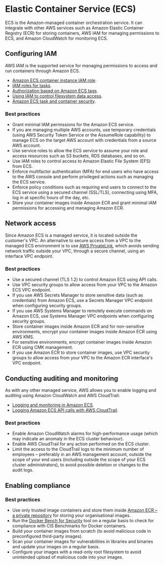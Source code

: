 # Elastic Container Service (ECS)

ECS is the Amazon-managed container orchestration service. It can integrate with other AWS services such as Amazon Elastic Container Registry (ECR) for storing containers, AWS IAM for managing permissions to ECS, and Amazon CloudWatch for monitoring ECS.

## Configuring IAM

AWS IAM is the supported service for managing permissions to access and run containers through Amazon ECS.

* [Amazon ECS container instance IAM role](https://docs.aws.amazon.com/AmazonECS/latest/developerguide/instance_IAM_role.html).
* [IAM roles for tasks](https://docs.aws.amazon.com/AmazonECS/latest/developerguide/task-iam-roles.html).
* [Authorization based on Amazon ECS tags](https://docs.aws.amazon.com/AmazonECS/latest/userguide/security_iam_service-with-iam.html#security_iam_service-with-iam-tags).
* [Using IAM to control filesystem data access](https://docs.aws.amazon.com/efs/latest/ug/iam-access-control-nfs-efs.html).
* [Amazon ECS task and container security](https://docs.aws.amazon.com/AmazonECS/latest/bestpracticesguide/security-tasks-containers.html).

### Best practices

* Grant minimal IAM permissions for the Amazon ECS service.
* If you are managing multiple AWS accounts, use temporary credentials (using AWS Security Token Service or the AssumeRole capability) to manage ECS on the target AWS account with credentials from a source AWS account.
* Use service roles to allow the ECS service to assume your role and access resources such as S3 buckets, RDS databases, and so on.
* Use IAM roles to control access to Amazon Elastic File System (EFS) from ECS.
* Enforce multifactor authentication (MFA) for end users who have access to the AWS console and perform privileged actions such as managing the ECS service.
* Enforce policy conditions such as requiring end users to connect to the ECS service using a secured channel (SSL/TLS), connecting using MFA, log in at specific hours of the day, etc.
* Store your container images inside Amazon ECR and grant minimal IAM permissions for accessing and managing Amazon ECR.

## Network access

Since Amazon ECS is a managed service, it is located outside the customer's VPC. An alternative to secure access from a VPC to the managed ECS environment is to use [AWS PrivateLink](https://docs.aws.amazon.com/AmazonECS/latest/developerguide/vpc-endpoints.html), which avoids sending network traffic outside your VPC, through a secure channel, using an interface VPC endpoint.

### Best practices

* Use a secured channel (TLS 1.2) to control Amazon ECS using API calls.
* Use VPC security groups to allow access from your VPC to the Amazon ECS VPC endpoint.
* If you use AWS Secrets Manager to store sensitive data (such as credentials) from Amazon ECS, use a Secrets Manager VPC endpoint when configuring security groups.
* If you use AWS Systems Manager to remotely execute commands on Amazon ECS, use Systems Manager VPC endpoints when configuring security groups.
* Store container images inside Amazon ECR and for non-sensitive environments, encrypt your container images inside Amazon ECR using AWS KMS.
* For sensitive environments, encrypt container images inside Amazon ECR using CMK management.
* If you use Amazon ECR to store container images, use VPC security groups to allow access from your VPC to the Amazon ECR interface's VPC endpoint.

## Conducting auditing and monitoring

As with any other managed service, AWS allows you to enable logging and auditing using Amazon CloudWatch and AWS CloudTrail:

* [Logging and monitoring in Amazon ECS](https://docs.aws.amazon.com/AmazonECS/latest/developerguide/ecs-logging-monitoring.html).
* [Logging Amazon ECS API calls with AWS CloudTrail](https://docs.aws.amazon.com/AmazonECS/latest/developerguide/logging-using-cloudtrail.html).

### Best practices

* Enable Amazon CloudWatch alarms for high-performance usage (which may indicate an anomaly in the ECS cluster behaviour).
* Enable AWS CloudTrail for any action performed on the ECS cluster.
* Limit the access to the CloudTrail logs to the minimum number of employees – preferably in an AWS management account, outside the scope of your end users
(including outside the scope of your ECS cluster administrators), to avoid possible deletion or changes to the audit logs.

## Enabling compliance

### Best practices

* Use only trusted image containers and store them inside [Amazon ECR – a private repository](https://docs.aws.amazon.com/AmazonECR/latest/userguide/Repositories.html) for storing your organisational images.
* Run the [Docker Bench for Security](https://github.com/docker/docker-bench-security) tool on a regular basis to check for compliance with CIS Benchmarks for Docker containers.
* Build your container images from scratch (to avoid malicious code in preconfigured third-party images).
* Scan your container images for vulnerabilities in libraries and binaries and update your images on a regular basis.
* Configure your images with a read-only root filesystem to avoid unintended upload of malicious code into your images.
